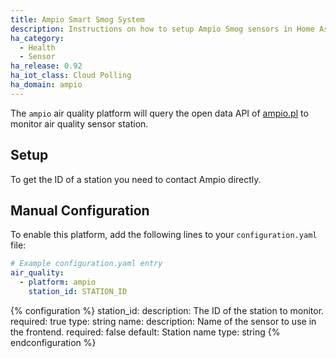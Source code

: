 ```yaml
---
title: Ampio Smart Smog System
description: Instructions on how to setup Ampio Smog sensors in Home Assistant.
ha_category:
  - Health
  - Sensor
ha_release: 0.92
ha_iot_class: Cloud Polling
ha_domain: ampio
---
```


The `ampio` air quality platform will query the open data API of [ampio.pl](http://smog.ampio.pl/) to monitor air quality sensor station.

## Setup

To get the ID of a station you need to contact Ampio directly.

## Manual Configuration

To enable this platform, add the following lines to your `configuration.yaml` file:

```yaml
# Example configuration.yaml entry
air_quality:
  - platform: ampio
    station_id: STATION_ID
```

{% configuration %}
station_id:
  description: The ID of the station to monitor.
  required: true
  type: string
name:
  description: Name of the sensor to use in the frontend.
  required: false
  default: Station name
  type: string
{% endconfiguration %}
